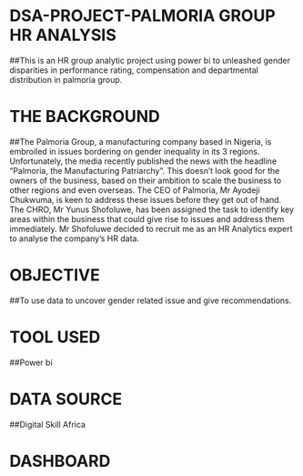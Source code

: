 # DSA-PROJECT-PALMORIA GROUP HR ANALYSIS
##This is an HR group analytic project using power bi to unleashed gender disparities in performance rating, compensation and departmental distribution in palmoria group.

# THE BACKGROUND
##The Palmoria Group, a manufacturing company based in Nigeria, is embroiled in issues
bordering on gender inequality in its 3 regions. Unfortunately, the media recently
published the news with the headline “Palmoria, the Manufacturing Patriarchy”. This
doesn’t look good for the owners of the business, based on their ambition to scale the
business to other regions and even overseas.
The CEO of Palmoria, Mr Ayodeji Chukwuma, is keen to address these issues before they
get out of hand. The CHRO, Mr Yunus Shofoluwe, has been assigned the task to identify
key areas within the business that could give rise to issues and address them immediately.
Mr Shofoluwe decided to recruit me as an HR Analytics expert to analyse the company’s HR data.

# OBJECTIVE 
##To use data to uncover gender related issue and give recommendations.

# TOOL USED
##Power bi
# DATA SOURCE 
##Digital Skill Africa
# DASHBOARD


